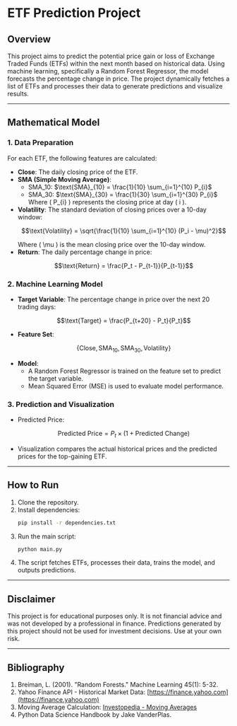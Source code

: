 # ETF Prediction Project

## Overview
This project aims to predict the potential price gain or loss of Exchange Traded Funds (ETFs) within the next month based on historical data. Using machine learning, specifically a Random Forest Regressor, the model forecasts the percentage change in price. The project dynamically fetches a list of ETFs and processes their data to generate predictions and visualize results.

---

## Mathematical Model

### 1. **Data Preparation**
For each ETF, the following features are calculated:
- **Close**: The daily closing price of the ETF.
- **SMA (Simple Moving Average)**:
  - SMA_10: $\text{SMA}_{10} = \frac{1}{10} \sum_{i=1}^{10} P_{i}$
  - SMA_30: $\text{SMA}_{30} = \frac{1}{30} \sum_{i=1}^{30} P_{i}$
  Where \( P_{i} \) represents the closing price at day \( i \).
- **Volatility**: The standard deviation of closing prices over a 10-day window:
  ```math
  \text{Volatility} = \sqrt{\frac{1}{10} \sum_{i=1}^{10} (P_i - \mu)^2}
  ```
  Where \( \mu \) is the mean closing price over the 10-day window.
- **Return**: The daily percentage change in price:
  ```math
  \text{Return} = \frac{P_t - P_{t-1}}{P_{t-1}}
  ```

### 2. **Machine Learning Model**
- **Target Variable**:
  The percentage change in price over the next 20 trading days:
  ```math
  \text{Target} = \frac{P_{t+20} - P_t}{P_t}
  ```
- **Feature Set**:
  ```math
   \{\text{Close}, \text{SMA}_{10}, \text{SMA}_{30}, \text{Volatility}\}
   ```
- **Model**:
  - A Random Forest Regressor is trained on the feature set to predict the target variable.
  - Mean Squared Error (MSE) is used to evaluate model performance.

### 3. **Prediction and Visualization**
- Predicted Price:
  ```math
  \text{Predicted Price} = P_t \times (1 + \text{Predicted Change})
  ```
- Visualization compares the actual historical prices and the predicted prices for the top-gaining ETF.

---

## How to Run
1. Clone the repository.
2. Install dependencies:
   ```bash
   pip install -r dependencies.txt
   ```
3. Run the main script:
   ```bash
   python main.py
   ```
4. The script fetches ETFs, processes their data, trains the model, and outputs predictions.

---

## Disclaimer
This project is for educational purposes only. It is not financial advice and was not developed by a professional in finance. Predictions generated by this project should not be used for investment decisions. Use at your own risk.

---

## Bibliography
1. Breiman, L. (2001). "Random Forests." Machine Learning 45(1): 5-32.
2. Yahoo Finance API - Historical Market Data: [https://finance.yahoo.com](https://finance.yahoo.com)
3. Moving Average Calculation: [Investopedia - Moving Averages](https://www.investopedia.com/terms/m/movingaverage.asp)
4. Python Data Science Handbook by Jake VanderPlas.

